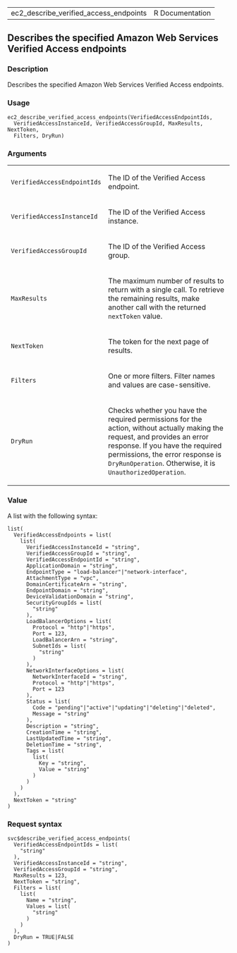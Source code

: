<table style="width: 100%;">
<tbody>
<tr class="odd">
<td>ec2_describe_verified_access_endpoints</td>
<td style="text-align: right;">R Documentation</td>
</tr>
</tbody>
</table>

## Describes the specified Amazon Web Services Verified Access endpoints

### Description

Describes the specified Amazon Web Services Verified Access endpoints.

### Usage

    ec2_describe_verified_access_endpoints(VerifiedAccessEndpointIds,
      VerifiedAccessInstanceId, VerifiedAccessGroupId, MaxResults, NextToken,
      Filters, DryRun)

### Arguments

<table>
<colgroup>
<col style="width: 35%" />
<col style="width: 65%" />
</colgroup>
<tbody>
<tr class="odd">
<td><code
id="ec2_describe_verified_access_endpoints_:_VerifiedAccessEndpointIds">VerifiedAccessEndpointIds</code></td>
<td><p>The ID of the Verified Access endpoint.</p></td>
</tr>
<tr class="even">
<td><code
id="ec2_describe_verified_access_endpoints_:_VerifiedAccessInstanceId">VerifiedAccessInstanceId</code></td>
<td><p>The ID of the Verified Access instance.</p></td>
</tr>
<tr class="odd">
<td><code
id="ec2_describe_verified_access_endpoints_:_VerifiedAccessGroupId">VerifiedAccessGroupId</code></td>
<td><p>The ID of the Verified Access group.</p></td>
</tr>
<tr class="even">
<td><code
id="ec2_describe_verified_access_endpoints_:_MaxResults">MaxResults</code></td>
<td><p>The maximum number of results to return with a single call. To
retrieve the remaining results, make another call with the returned
<code>nextToken</code> value.</p></td>
</tr>
<tr class="odd">
<td><code
id="ec2_describe_verified_access_endpoints_:_NextToken">NextToken</code></td>
<td><p>The token for the next page of results.</p></td>
</tr>
<tr class="even">
<td><code
id="ec2_describe_verified_access_endpoints_:_Filters">Filters</code></td>
<td><p>One or more filters. Filter names and values are
case-sensitive.</p></td>
</tr>
<tr class="odd">
<td><code
id="ec2_describe_verified_access_endpoints_:_DryRun">DryRun</code></td>
<td><p>Checks whether you have the required permissions for the action,
without actually making the request, and provides an error response. If
you have the required permissions, the error response is
<code>DryRunOperation</code>. Otherwise, it is
<code>UnauthorizedOperation</code>.</p></td>
</tr>
</tbody>
</table>

### Value

A list with the following syntax:

    list(
      VerifiedAccessEndpoints = list(
        list(
          VerifiedAccessInstanceId = "string",
          VerifiedAccessGroupId = "string",
          VerifiedAccessEndpointId = "string",
          ApplicationDomain = "string",
          EndpointType = "load-balancer"|"network-interface",
          AttachmentType = "vpc",
          DomainCertificateArn = "string",
          EndpointDomain = "string",
          DeviceValidationDomain = "string",
          SecurityGroupIds = list(
            "string"
          ),
          LoadBalancerOptions = list(
            Protocol = "http"|"https",
            Port = 123,
            LoadBalancerArn = "string",
            SubnetIds = list(
              "string"
            )
          ),
          NetworkInterfaceOptions = list(
            NetworkInterfaceId = "string",
            Protocol = "http"|"https",
            Port = 123
          ),
          Status = list(
            Code = "pending"|"active"|"updating"|"deleting"|"deleted",
            Message = "string"
          ),
          Description = "string",
          CreationTime = "string",
          LastUpdatedTime = "string",
          DeletionTime = "string",
          Tags = list(
            list(
              Key = "string",
              Value = "string"
            )
          )
        )
      ),
      NextToken = "string"
    )

### Request syntax

    svc$describe_verified_access_endpoints(
      VerifiedAccessEndpointIds = list(
        "string"
      ),
      VerifiedAccessInstanceId = "string",
      VerifiedAccessGroupId = "string",
      MaxResults = 123,
      NextToken = "string",
      Filters = list(
        list(
          Name = "string",
          Values = list(
            "string"
          )
        )
      ),
      DryRun = TRUE|FALSE
    )

